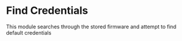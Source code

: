 # Find Credentials
This module searches through the stored firmware and attempt to find default credentials
